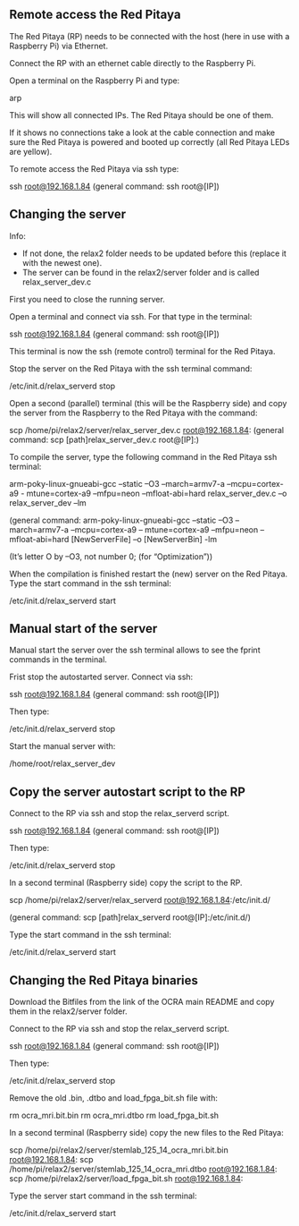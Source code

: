 ## Remote access the Red Pitaya

The Red Pitaya (RP) needs to be connected with the host (here in use with a Raspberry Pi) via Ethernet.

Connect the RP with an ethernet cable directly to the Raspberry Pi.

Open a terminal on the Raspberry Pi and type:

arp

This will show all connected IPs. The Red Pitaya should be one of them.

If it shows no connections take a look at the cable connection and make sure the Red Pitaya is powered and booted up correctly (all Red Pitaya LEDs are yellow).

To remote access the Red Pitaya via ssh type:

ssh root@192.168.1.84 (general command: ssh root@[IP])


## Changing the server

Info:
- If not done, the relax2 folder needs to be updated before this (replace it with the newest one).
- The server can be found in the relax2/server folder and is called relax_server_dev.c

First you need to close the running server.

Open a terminal and connect via ssh. For that type in the terminal:

ssh root@192.168.1.84 (general command: ssh root@[IP])

This terminal is now the ssh (remote control) terminal for the Red Pitaya.

Stop the server on the Red Pitaya with the ssh terminal command:

/etc/init.d/relax_serverd stop

Open a second (parallel) terminal (this will be the Raspberry side) and copy the server from the Raspberry to the Red Pitaya with the command:

scp /home/pi/relax2/server/relax_server_dev.c root@192.168.1.84: (general command: scp [path]relax_server_dev.c root@[IP]:)

To compile the server, type the following command in the Red Pitaya ssh terminal:

arm-poky-linux-gnueabi-gcc –static –O3 –march=armv7-a –mcpu=cortex-a9 -
mtune=cortex-a9 –mfpu=neon –mfloat-abi=hard relax_server_dev.c –o
relax_server_dev –lm

(general command: arm-poky-linux-gnueabi-gcc –static –O3 –march=armv7-a –mcpu=cortex-a9 –
mtune=cortex-a9 –mfpu=neon –mfloat-abi=hard [NewServerFile] –o [NewServerBin] -lm

(It’s letter O by –O3, not number 0; (for “Optimization”))

When the compilation is finished restart the (new) server on the Red Pitaya. Type the start command in the ssh terminal:

/etc/init.d/relax_serverd start


## Manual start of the server

Manual start the server over the ssh terminal allows to see the fprint commands in the terminal.

Frist stop the autostarted server. Connect via ssh:

ssh root@192.168.1.84 (general command: ssh root@[IP])

Then type:

/etc/init.d/relax_serverd stop

Start the manual server with:

/home/root/relax_server_dev

## Copy the server autostart script to the RP

Connect to the RP via ssh and stop the relax_serverd script.

ssh root@192.168.1.84 (general command: ssh root@[IP])

Then type:

/etc/init.d/relax_serverd stop

In a second terminal (Raspberry side) copy the script to the RP.

scp /home/pi/relax2/server/relax_serverd root@192.168.1.84:/etc/init.d/

(general command: scp [path]relax_serverd root@[IP]:/etc/init.d/)

Type the start command in the ssh terminal:

/etc/init.d/relax_serverd start

## Changing the Red Pitaya binaries

Download the Bitfiles from the link of the OCRA main README and copy them in the relax2/server folder.

Connect to the RP via ssh and stop the relax_serverd script.

ssh root@192.168.1.84 (general command: ssh root@[IP])

Then type:

/etc/init.d/relax_serverd stop

Remove the old .bin, .dtbo and load_fpga_bit.sh file with:

rm ocra_mri.bit.bin
rm ocra_mri.dtbo
rm load_fpga_bit.sh

In a second terminal (Raspberry side) copy the new files to the Red Pitaya:

scp /home/pi/relax2/server/stemlab_125_14_ocra_mri.bit.bin root@192.168.1.84:
scp /home/pi/relax2/server/stemlab_125_14_ocra_mri.dtbo root@192.168.1.84:
scp /home/pi/relax2/server/load_fpga_bit.sh root@192.168.1.84:

Type the server start command in the ssh terminal:

/etc/init.d/relax_serverd start